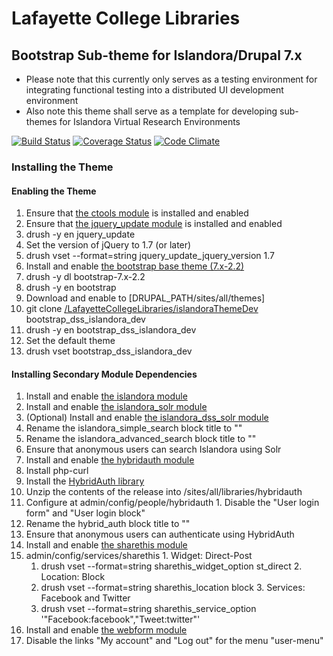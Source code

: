 # Lafayette College Libraries
## Bootstrap Sub-theme for Islandora/Drupal 7.x
* Please note that this currently only serves as a testing environment for integrating functional testing into a distributed UI development environment
* Also note this theme shall serve as a template for developing sub-themes for Islandora Virtual Research Environments

[![Build Status](https://travis-ci.org/LafayetteCollegeLibraries/islandoraThemeDev.png)](https://travis-ci.org/LafayetteCollegeLibraries/islandoraThemeDev) [![Coverage Status](https://coveralls.io/repos/LafayetteCollegeLibraries/islandoraThemeDev/badge.png)](https://coveralls.io/r/LafayetteCollegeLibraries/islandoraThemeDev) [![Code Climate](https://codeclimate.com/github/LafayetteCollegeLibraries/islandoraThemeDev.png)](https://codeclimate.com/github/LafayetteCollegeLibraries/islandoraThemeDev)

### Installing the Theme

#### Enabling the Theme
1. Ensure that [the ctools module]() is installed and enabled
1. Ensure that [the jquery_update module]() is installed and enabled
  1. drush -y en jquery_update
2. Set the version of jQuery to 1.7 (or later)
  2. drush vset --format=string jquery_update_jquery_version 1.7
3. Install and enable [the bootstrap base theme (7.x-2.2)]()
  1. drush -y dl bootstrap-7.x-2.2
  2. drush -y en bootstrap
4. Download and enable to [DRUPAL_PATH/sites/all/themes]
  1. git clone [/LafayetteCollegeLibraries/islandoraThemeDev]() bootstrap_dss_islandora_dev
  2. drush -y en bootstrap_dss_islandora_dev
5. Set the default theme
  1. drush vset bootstrap_dss_islandora_dev

#### Installing Secondary Module Dependencies
1. Install and enable [the islandora module]()
2. Install and enable [the islandora_solr module]()
  1. (Optional) Install and enable [the islandora_dss_solr module]()
  2. Rename the islandora_simple_search block title to "<none>"
  3. Rename the islandora_advanced_search block title to "<none>"
  4. Ensure that anonymous users can search Islandora using Solr
3. Install and enable [the hybridauth module]()
  1. Install php-curl
  2. Install the [HybridAuth library](http://hybridauth.sourceforge.net/download.html)
  3. Unzip the contents of the release into /sites/all/libraries/hybridauth
  4. Configure at admin/config/people/hybridauth
    1. Disable the "User login form" and "User login block"
  3. Rename the hybrid_auth block title to "<none>"
  4. Ensure that anonymous users can authenticate using HybridAuth
4. Install and enable [the sharethis module]()
  1. admin/config/services/sharethis
    1. Widget: Direct-Post
	  1. drush vset --format=string sharethis_widget_option st_direct
	2. Location: Block
	  1. drush vset --format=string sharethis_location block
	3. Services: Facebook and Twitter
	  1. drush vset --format=string sharethis_service_option '"Facebook:facebook","Tweet:twitter"'
5. Install and enable [the webform module]()
6. Disable the links "My account" and "Log out" for the menu "user-menu"
